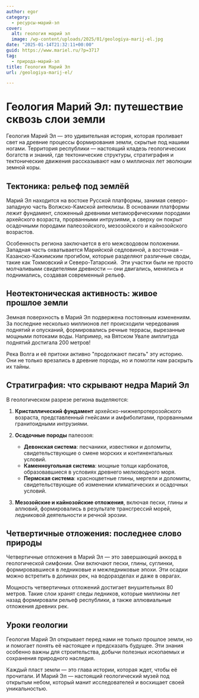 ```yaml
---
author: egor
category:
  - ресурсы-марий-эл
cover:
  alt: геология марий эл
  image: /wp-content/uploads/2025/01/geologiya-marij-el.jpg
date: "2025-01-14T21:32:11+00:00"
guid: https://www.mariel.ru/?p=3717
tag:
  - природа-марий-эл
title: Геология Марий Эл
url: /geologiya-marij-el/

---
```

# Геология Марий Эл: путешествие сквозь слои земли

Геология Марий Эл — это удивительная история, которая проливает свет на древние процессы формирования земли, скрытые под нашими ногами. Территория республики — настоящий кладезь геологических богатств и знаний, где тектонические структуры, стратиграфия и тектонические движения рассказывают нам о миллионах лет эволюции земной коры.

## Тектоника: рельеф под землёй

Марий Эл находится на востоке Русской платформы, занимая северо-западную часть Волжско-Камской антеклизы. В основании платформы лежит фундамент, сложенный древними метаморфическими породами архейского возраста, прорванными интрузиями, а сверху он покрыт осадочными породами палеозойского, мезозойского и кайнозойского возрастов.

Особенность региона заключается в его межсводовом положении. Западная часть охватывается Марийской седловиной, а восточная – Казанско-Кажимским прогибом, которые разделяют различные своды, такие как Токмовский и Северо-Татарский.  Эти участки были не просто молчаливыми свидетелями древности — они двигались, менялись и поднимались, создавая современный рельеф.

## Неотектоническая активность: живое прошлое земли

Земная поверхность в Марий Эл подвержена постоянным изменениям. За последние несколько миллионов лет происходили чередования поднятий и опусканий, формировались речные террасы, вырезанные мощными потоками воды. Например, на Вятском Увале амплитуда поднятий достигала 200 метров!

Река Волга и её притоки активно "продолжают писать" эту историю. Они не только врезались в древние породы, но и помогли нам раскрыть их тайны.

## **Стратиграфия: что скрывают недра Марий Эл**

В геологическом разрезе региона выделяются:

1. **Кристаллический фундамент** архейско-нижнепротерозойского возраста, представленный гнейсами и амфиболитами, прорванными гранитоидными интрузиями.
1. **Осадочные породы** палеозоя:

   - **Девонская система**: песчаники, известняки и доломиты, свидетельствующие о смене морских и континентальных условий.
   - **Каменноугольная система**: мощные толщи карбонатов, образовавшиеся в условиях древнего мелководного моря.
   - **Пермская система**: красноцветные глины, мергели и доломиты, свидетельствующие об изменении климатических и осадочных условий.
1. **Мезозойские и кайнозойские отложения**, включая пески, глины и аллювий, формировались в результате трансгрессий морей, ледниковой деятельности и речной эрозии.

## Четвертичные отложения: последнее слово природы

Четвертичные отложения в Марий Эл — это завершающий аккорд в геологической симфонии. Они включают пески, глины, суглинки, формировавшиеся в ледниковые и межледниковые эпохи. Эти осадки можно встретить в долинах рек, на водоразделах и даже в оврагах.

Мощность четвертичных отложений достигает внушительных 80 метров. Такие слои хранят следы ледников, которые миллионы лет назад формировали рельеф республики, а также аллювиальные отложения древних рек.

## Уроки геологии

Геология Марий Эл открывает перед нами не только прошлое земли, но и помогает понять её настоящее и предсказать будущее. Эти знания особенно важны для строительства, добычи полезных ископаемых и сохранения природного наследия.

Каждый пласт земли — это глава истории, которая ждет, чтобы её прочитали. И Марий Эл — настоящий геологический музей под открытым небом, который манит исследователей и восхищает своей уникальностью.
